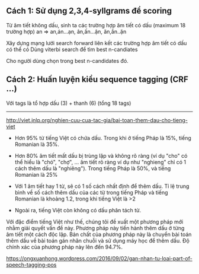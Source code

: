## Cách 1: Sử dụng 2,3,4-syllgrams để scoring

Từ âm tiết không dấu, sinh ta các trường hợp âm tiết có dấu (maximum 18 trường hợp)
an => an,án...ạn, ân,ấn...ận, ăn,ắn..ặn

Xây dựng mạng lưới search forward liên kết các trường hợp âm tiết có dấu có thể có
Dùng viterbi search để tìm best n-candiates

Cho người dùng chọn trong best n-candidates đó.


## Cách 2: Huấn luyện kiểu sequence tagging (CRF ...)

Với tags là tổ hợp dấu (3) + thanh (6) (tổng 18 tags)

- - -

http://viet.jnlp.org/nghien-cuu-cua-tac-gia/bai-toan-them-dau-cho-tieng-viet

* Hơn 95% từ tiếng Việt có chứa dấu. Trong khi ở tiếng Pháp là 15%, tiếng Romanian là 35%. 

* Hơn 80% âm tiết mất dấu bị trùng lặp và không rõ ràng (ví dụ "cho" có thể hiểu là "chó", "chợ", ... âm tiết rõ ràng ví dụ như "nghieng" chỉ có 1 cách thêm dấu là "nghiêng"). Trong tiếng Pháp là 50%, và tiếng Romanian là 25%

* Với 1 âm tiết hay 1 từ, sẽ có 1 số cách nhất định để thêm dấu. Tỉ lệ trung bình về số cách thêm dấu của các từ trong tiếng Pháp và tiếng Romanian là khoảng 1.2, trong khi tiếng Việt là >2

* Ngoài ra, tiếng Việt còn không có dấu phân tách từ. 
  
Với đặc điểm tiếng Việt như thế, chúng tôi đề xuất một phương pháp mới nhằm giải quyết vấn đề này. Phương pháp này tiến hành thêm dấu ở từng âm tiết một cách độc lập. Bản chất của phương pháp này là chuyển bài toán thêm dấu về bài toán gán nhãn chuỗi và sử dụng máy học để thêm dấu. Độ chính xác của phương pháp này lên đến 94.7%. 

https://ongxuanhong.wordpress.com/2016/09/02/gan-nhan-tu-loai-part-of-speech-tagging-pos